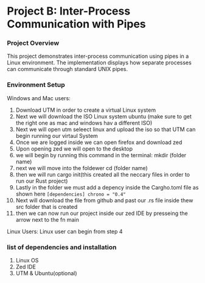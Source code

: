 # Project B: Inter-Process Communication with Pipes

### Project Overview
This project demonstrates inter-process communication using pipes in a Linux environment. 
The implementation displays how separate processes can communicate through standard UNIX pipes.

### Environment Setup
Windows and Mac users:
1) Download UTM in order to create a virtual Linux system
2) Next we will download the ISO Linux system ubuntu (make sure to get the right one as mac and windows hav a different ISO)
3) Next we will open utm seleect linux and upload the iso so that UTM can begin running our virtaul System
4) Once we are logged inside we can open firefox and download zed
5) Upon opening zed we will open to the desktop
6) we will  begin by running this command in the terminal: mkdir (folder name)
7) next we will move into the foldewer cd (folder name)
8) then we will run cargo init(this created all the neccary files in order to run our Rust project)
9) Lastly in the folder we must add a depency inside the Cargho.toml file  as shown here ```[dependencies]
chrono = "0.4"``` 
10) Next will download the file from github and past our .rs file inside thew src folder that is created
11) then we can now run our project inside our zed IDE by presseing the arrow next to the fn main
    
Linux Users:
Linux user can begin from step 4

### list of dependencies and installation
1) Linux OS
2) Zed IDE
3) UTM & Ubuntu(optional)
